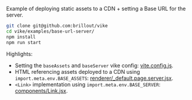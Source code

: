 Example of deploying static assets to a CDN + setting a Base URL for the server.

```bash
git clone git@github.com:brillout/vike
cd vike/examples/base-url-server/
npm install
npm run start
```

Highlights:
 - Setting the `baseAssets` and `baseServer` vike config: [vite.config.js](vite.config.js).
 - HTML referencing assets deployed to a CDN using `import.meta.env.BASE_ASSETS`: [renderer/_default.page.server.jsx](renderer/_default.page.server.jsx).
 - `<Link>` implementation using `import.meta.env.BASE_SERVER`: [components/Link.jsx](components/Link.jsx).
